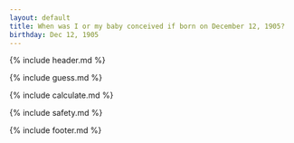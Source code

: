 ```yaml
---
layout: default
title: When was I or my baby conceived if born on December 12, 1905?
birthday: Dec 12, 1905
---
```


{% include header.md %}

{% include guess.md %}

{% include calculate.md %}

{% include safety.md %}

{% include footer.md %}



